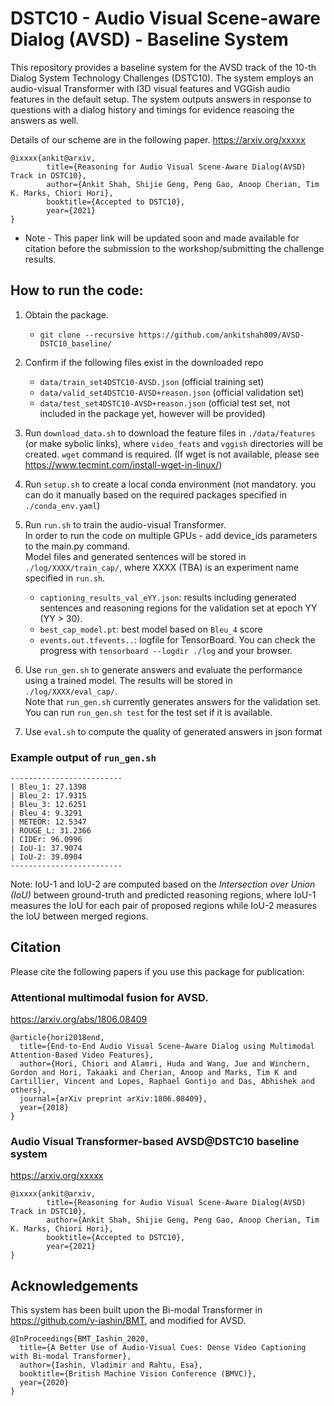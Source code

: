 # DSTC10 - Audio Visual Scene-aware Dialog (AVSD) - Baseline System

This repository provides a baseline system for the AVSD track of the 10-th Dialog System Technology Challenges (DSTC10).
The system employs an audio-visual Transformer with I3D visual features and VGGish audio features in the default setup.
The system outputs answers in response to questions with a dialog history and timings for evidence reasoing the answers as well. 

Details of our scheme are in the following paper. 
https://arxiv.org/xxxxx

    @ixxxx{ankit@arxiv,
            title={Reasoning for Audio Visual Scene-Aware Dialog(AVSD) Track in DSTC10},
            author={Ankit Shah, Shijie Geng, Peng Gao, Anoop Cherian, Tim K. Marks, Chiori Hori},
            booktitle={Accepted to DSTC10},
            year={2021}
    }

* Note - This paper link will be updated soon and made available for citation before the submission to the workshop/submitting the challenge results. 

## How to run the code:

   1. Obtain the package.
      - `git clone --recursive https://github.com/ankitshah009/AVSD-DSTC10_baseline/`
  
   2. Confirm if the following files exist in the downloaded repo
      - `data/train_set4DSTC10-AVSD.json` (official training set)
      - `data/valid_set4DSTC10-AVSD+reason.json` (official validation set)
      - `data/test_set4DSTC10-AVSD+reason.json` (official test set, not included in the package yet,
        however will be provided)
 
   3. Run `download_data.sh` to download the feature files in `./data/features` (or make sybolic links),
      where `video_feats` and `vggish` directories will be created. `wget` command is required. (If wget is not available, please see https://www.tecmint.com/install-wget-in-linux/)

   4. Run `setup.sh` to create a local conda environment (not mandatory. you can do it 
      manually based on the required packages specified in `./conda_env.yaml`)

   5. Run `run.sh` to train the audio-visual Transformer.<br>
      In order to run the code on multiple GPUs - add device_ids parameters to the main.py command.  
      Model files and generated sentences will be stored in `./log/XXXX/train_cap/`, where XXXX (TBA)
      is an experiment name specified in `run.sh`.
      - `captioning_results_val_eYY.json`: results including generated sentences and
        reasoning regions for the validation set at epoch YY (YY > 30).
      - `best_cap_model.pt`: best model based on `Bleu_4` score
      - `events.out.tfevents..`: logfile for TensorBoard. You can check the progress with
        `tensorboard --logdir ./log` and your browser.

   6. Use `run_gen.sh` to generate answers and evaluate the performance using a trained model. The results will be stored
      in `./log/XXXX/eval_cap/`. <br>
      Note that `run_gen.sh` currently generates answers for the validation set. You can run `run_gen.sh test` for the test set if it is available.

   7. Use `eval.sh` to compute the quality of generated answers in json format

### Example output of `run_gen.sh`

    -------------------------
    | Bleu_1: 27.1398
    | Bleu_2: 17.9315
    | Bleu_3: 12.6251
    | Bleu_4: 9.3291
    | METEOR: 12.5347
    | ROUGE_L: 31.2366
    | CIDEr: 96.0996
    | IoU-1: 37.9074
    | IoU-2: 39.0904
    -------------------------

Note: IoU-1 and IoU-2 are computed based on the *Intersection over Union (IoU)* between ground-truth
and predicted reasoning regions, where IoU-1 measures the IoU for each pair of proposed regions while
IoU-2 measures the IoU between merged regions.


## Citation
Please cite the following papers if you use this package for publication:

### Attentional multimodal fusion for AVSD.
https://arxiv.org/abs/1806.08409

    @article{hori2018end,
      title={End-to-End Audio Visual Scene-Aware Dialog using Multimodal Attention-Based Video Features},
      author={Hori, Chiori and Alamri, Huda and Wang, Jue and Winchern, Gordon and Hori, Takaaki and Cherian, Anoop and Marks, Tim K and Cartillier, Vincent and Lopes, Raphael Gontijo and Das, Abhishek and others},
      journal={arXiv preprint arXiv:1806.08409},
      year={2018}
    } 

### Audio Visual Transformer-based AVSD@DSTC10 baseline system
https://arxiv.org/xxxxx

    @ixxxx{ankit@arxiv,
            title={Reasoning for Audio Visual Scene-Aware Dialog(AVSD) Track in DSTC10},
            author={Ankit Shah, Shijie Geng, Peng Gao, Anoop Cherian, Tim K. Marks, Chiori Hori},
            booktitle={Accepted to DSTC10},
            year={2021}
    }

## Acknowledgements
This system has been built upon the Bi-modal Transformer in https://github.com/v-iashin/BMT, and modified for AVSD.

    @InProceedings{BMT_Iashin_2020,
      title={A Better Use of Audio-Visual Cues: Dense Video Captioning with Bi-modal Transformer},
      author={Iashin, Vladimir and Rahtu, Esa},
      booktitle={British Machine Vision Conference (BMVC)},
      year={2020}
    }

